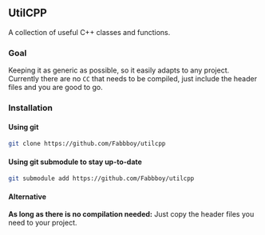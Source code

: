 ## UtilCPP

A collection of useful C++ classes and functions.

### Goal

Keeping it as generic as possible, so it easily adapts to any project. Currently there are no `CC` that needs to be compiled, just include the header files and you are good to go.

### Installation

#### Using git

```bash
git clone https://github.com/Fabbboy/utilcpp
```

#### Using git submodule to stay up-to-date

```bash
git submodule add https://github.com/Fabbboy/utilcpp
```

#### Alternative

**As long as there is no compilation needed:**
Just copy the header files you need to your project.
